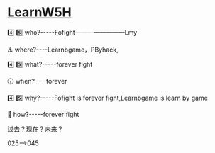 # [LearnW5H](LearnW5H)

:four: :five: who?-----Fofight————————Lmy

:anchor: where?----Learnbgame，PByhack,

:four: :five: what?-----forever fight

:clock530: when?----forever

:four: :five: why?-----Fofight is forever fight,Learnbgame is learn by game

:repeat_one: how?-----forever fight


过去？现在？未来？

025——>045
